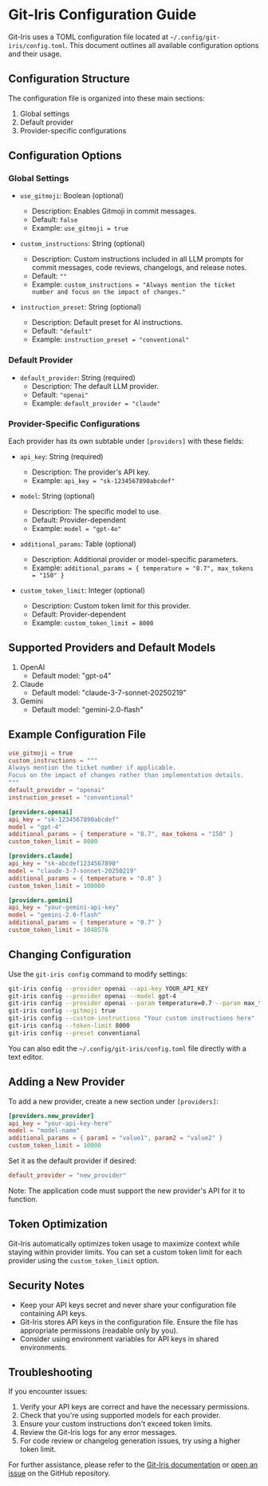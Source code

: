 # Git-Iris Configuration Guide

Git-Iris uses a TOML configuration file located at `~/.config/git-iris/config.toml`. This document outlines all available configuration options and their usage.

## Configuration Structure

The configuration file is organized into these main sections:

1. Global settings
2. Default provider
3. Provider-specific configurations

## Configuration Options

### Global Settings

- `use_gitmoji`: Boolean (optional)

  - Description: Enables Gitmoji in commit messages.
  - Default: `false`
  - Example: `use_gitmoji = true`

- `custom_instructions`: String (optional)

  - Description: Custom instructions included in all LLM prompts for commit messages, code reviews, changelogs, and release notes.
  - Default: `""`
  - Example: `custom_instructions = "Always mention the ticket number and focus on the impact of changes."`

- `instruction_preset`: String (optional)
  - Description: Default preset for AI instructions.
  - Default: `"default"`
  - Example: `instruction_preset = "conventional"`

### Default Provider

- `default_provider`: String (required)
  - Description: The default LLM provider.
  - Default: `"openai"`
  - Example: `default_provider = "claude"`

### Provider-Specific Configurations

Each provider has its own subtable under `[providers]` with these fields:

- `api_key`: String (required)

  - Description: The provider's API key.
  - Example: `api_key = "sk-1234567890abcdef"`

- `model`: String (optional)

  - Description: The specific model to use.
  - Default: Provider-dependent
  - Example: `model = "gpt-4o"`

- `additional_params`: Table (optional)

  - Description: Additional provider or model-specific parameters.
  - Example: `additional_params = { temperature = "0.7", max_tokens = "150" }`

- `custom_token_limit`: Integer (optional)
  - Description: Custom token limit for this provider.
  - Default: Provider-dependent
  - Example: `custom_token_limit = 8000`

## Supported Providers and Default Models

1. OpenAI
   - Default model: "gpt-o4"
2. Claude
   - Default model: "claude-3-7-sonnet-20250219"
3. Gemini
   - Default model: "gemini-2.0-flash"

## Example Configuration File

```toml
use_gitmoji = true
custom_instructions = """
Always mention the ticket number if applicable.
Focus on the impact of changes rather than implementation details.
"""
default_provider = "openai"
instruction_preset = "conventional"

[providers.openai]
api_key = "sk-1234567890abcdef"
model = "gpt-4"
additional_params = { temperature = "0.7", max_tokens = "150" }
custom_token_limit = 8000

[providers.claude]
api_key = "sk-abcdef1234567890"
model = "claude-3-7-sonnet-20250219"
additional_params = { temperature = "0.8" }
custom_token_limit = 100000

[providers.gemini]
api_key = "your-gemini-api-key"
model = "gemini-2.0-flash"
additional_params = { temperature = "0.7" }
custom_token_limit = 1048576
```

## Changing Configuration

Use the `git-iris config` command to modify settings:

```bash
git-iris config --provider openai --api-key YOUR_API_KEY
git-iris config --provider openai --model gpt-4
git-iris config --provider openai --param temperature=0.7 --param max_tokens=150
git-iris config --gitmoji true
git-iris config --custom-instructions "Your custom instructions here"
git-iris config --token-limit 8000
git-iris config --preset conventional
```

You can also edit the `~/.config/git-iris/config.toml` file directly with a text editor.

## Adding a New Provider

To add a new provider, create a new section under `[providers]`:

```toml
[providers.new_provider]
api_key = "your-api-key-here"
model = "model-name"
additional_params = { param1 = "value1", param2 = "value2" }
custom_token_limit = 10000
```

Set it as the default provider if desired:

```toml
default_provider = "new_provider"
```

Note: The application code must support the new provider's API for it to function.

## Token Optimization

Git-Iris automatically optimizes token usage to maximize context while staying within provider limits. You can set a custom token limit for each provider using the `custom_token_limit` option.

## Security Notes

- Keep your API keys secret and never share your configuration file containing API keys.
- Git-Iris stores API keys in the configuration file. Ensure the file has appropriate permissions (readable only by you).
- Consider using environment variables for API keys in shared environments.

## Troubleshooting

If you encounter issues:

1. Verify your API keys are correct and have the necessary permissions.
2. Check that you're using supported models for each provider.
3. Ensure your custom instructions don't exceed token limits.
4. Review the Git-Iris logs for any error messages.
5. For code review or changelog generation issues, try using a higher token limit.

For further assistance, please refer to the [Git-Iris documentation](https://github.com/hyperb1iss/git-iris/wiki) or [open an issue](https://github.com/hyperb1iss/git-iris/issues) on the GitHub repository.
